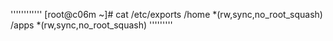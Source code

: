 ''''''''''''
[root@c06m ~]# cat /etc/exports
/home *(rw,sync,no_root_squash)
/apps *(rw,sync,no_root_squash)
'''''''''